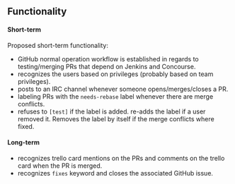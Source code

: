 Functionality
---


#### Short-term  
Proposed short-term functionality:
* GitHub normal operation workflow is established in regards to testing/merging PRs that depend on Jenkins and Concourse.  
* recognizes the users based on privileges (probably based on team privileges).
* posts to an IRC channel whenever someone opens/merges/closes a PR.
* labeling PRs with the `needs-rebase` label whenever there are merge conflicts.
* refuses to `[test]` if the label is added. re-adds the label if a user removed it. Removes the label by itself if the merge conflicts where fixed.

#### Long-term  
* recognizes trello card mentions on the PRs and comments on the trello card when the PR is merged.
* recognizes `fixes` keyword and closes the associated GitHub issue.
